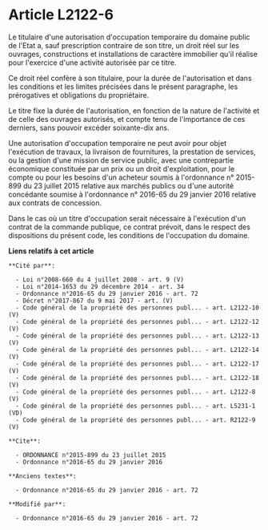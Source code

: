 # Article L2122-6

Le titulaire d'une autorisation d'occupation temporaire du domaine public de l'Etat a, sauf prescription contraire de son
titre, un droit réel sur les ouvrages, constructions et installations de caractère immobilier qu'il réalise pour l'exercice
d'une activité autorisée par ce titre. 

Ce droit réel confère à son titulaire, pour la durée de l'autorisation et dans les conditions et les limites précisées dans
le présent paragraphe, les prérogatives et obligations du propriétaire. 

Le titre fixe la durée de l'autorisation, en fonction de la nature de l'activité et de celle des ouvrages autorisés, et
compte tenu de l'importance de ces derniers, sans pouvoir excéder soixante-dix ans. 

Une autorisation d'occupation temporaire ne peut avoir pour objet l'exécution de travaux, la livraison de fournitures, la
prestation de services, ou la gestion d'une mission de service public, avec une contrepartie économique constituée par un
prix ou un droit d'exploitation, pour le compte ou pour les besoins d'un acheteur soumis à l'ordonnance n° 2015-899 du 23
juillet 2015 relative aux marchés publics ou d'une autorité concédante  soumise à l'ordonnance n° 2016-65 du 29 janvier 2016
relative aux contrats de concession. 

Dans le cas où un titre d'occupation serait nécessaire à l'exécution d'un contrat de la commande publique, ce contrat
prévoit, dans le respect des dispositions du présent code, les conditions de l'occupation du domaine.

**Liens relatifs à cet article**

	**Cité par**:

	  - Loi n°2008-660 du 4 juillet 2008 - art. 9 (V)
	  - Loi n°2014-1653 du 29 décembre 2014 - art. 34
	  - Ordonnance n°2016-65 du 29 janvier 2016 - art. 72
	  - Décret n°2017-867 du 9 mai 2017 - art. (V)
	  - Code général de la propriété des personnes publ... - art. L2122-10 (V)
	  - Code général de la propriété des personnes publ... - art. L2122-12 (V)
	  - Code général de la propriété des personnes publ... - art. L2122-13 (V)
	  - Code général de la propriété des personnes publ... - art. L2122-14 (V)
	  - Code général de la propriété des personnes publ... - art. L2122-17 (V)
	  - Code général de la propriété des personnes publ... - art. L2122-18 (V)
	  - Code général de la propriété des personnes publ... - art. L2122-8 (V)
	  - Code général de la propriété des personnes publ... - art. L5231-1 (VD)
	  - Code général de la propriété des personnes publ... - art. R2122-9 (V)

	**Cite**:

	  - ORDONNANCE n°2015-899 du 23 juillet 2015
	  - Ordonnance n°2016-65 du 29 janvier 2016

	**Anciens textes**:

	  - Ordonnance n°2016-65 du 29 janvier 2016 - art. 72

	**Modifié par**:

	  - Ordonnance n°2016-65 du 29 janvier 2016 - art. 72

